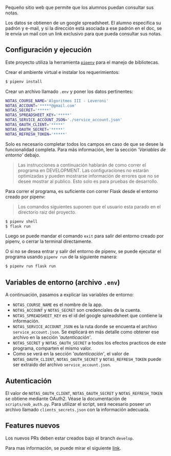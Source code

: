 Pequeño sitio web que permite que los alumnos puedan consultar sus notas.

Los datos se obtienen de un google spreadsheet. El alumno especifica su padrón y e-mail, y si la dirección está asociada a ese padrón en el doc, se le envía un mail con un link exclusivo para que pueda consultar sus notas.


Configuración y ejecución
-------------------------

Este proyecto utiliza la herramienta [`pipenv`](https://pipenv-es.readthedocs.io/es/latest/) para el manejo de bibliotecas.

Crear el ambiente virtual e instalar los requerimientos:

```bash
$ pipenv install
```

Crear un archivo llamado `.env` y poner los datos pertinentes:

```bash
NOTAS_COURSE_NAME='Algoritmos III - Leveroni'
NOTAS_ACCOUNT='*****@gmail.com'
NOTAS_SECRET='*****'
NOTAS_SPREADSHEET_KEY='*****'
NOTAS_SERVICE_ACCOUNT_JSON='./service_account.json'
NOTAS_OAUTH_CLIENT='*****'
NOTAS_OAUTH_SECRET='*****'
NOTAS_REFRESH_TOKEN='*****'
```

Solo es necesario completar todos los campos en caso de que se desee la funcionalidad completa. Para más información, leer la sección *'Variables de entorno'* debajo.


> Las instrucciones a continuación hablarán de como correr el programa en DEVELOPMENT. Las configuraciones no estarán optimizadas y pueden mostrarse información de errores que no se desee mostrar al publico. Esto solo es para pruebas de desarrollo.


Para correr el programa, es suficiente con correr Flask desde el entorno creado por pipenv:
> Los comandos siguientes suponen que el usuario esta parado en el directorio raiz del proyecto.

```bash
$ pipenv shell
$ flask run
```
Luego se puede mandar el comando `exit` para salir del entorno creado por pipenv, o cerrar la terminal directamente.

O si no se desea entrar y salir del entorno de pipenv, se puede ejecutar el programa usando `pipenv run` de la siguiente manera:

```bash
$ pipenv run flask run
```

Variables de entorno (archivo `.env`)
---------------------------------------

A continuación, pasamos a explicar las variables de entorno:

* `NOTAS_COURSE_NAME` es el nombre de la app.
* `NOTAS_ACCOUNT` y `NOTAS_SECRET` son credenciales de la cuenta.
* `NOTAS_SPREADSHEET_KEY` es el id del google spreadsheet que contiene la información.
* `NOTAS_SERVICE_ACCOUNT_JSON` es la ruta donde se encuenta el archivo `service_account.json`. Se explicará en más detalle como obtener ese archivo en la sección *'autenticación'*.
* `NOTAS_SECRET` y `NOTAS_OAUTH_SECRET` a todos los efectos practicos de este programa, comparten el mismo valor.
* Como se verá en la sección *'autenticación'*, el valor de `NOTAS_OAUTH_CLIENT`, `NOTAS_OAUTH_SECRET` y `NOTAS_REFRESH_TOKEN` puede ser extraido del archivo `service_account.json`.

Autenticación
-------------

El valor de `NOTAS_OAUTH_CLIENT`, `NOTAS_OAUTH_SECRET` y `NOTAS_REFRESH_TOKEN` se obtiene mediante OAuth2. Véase la documentación de `scripts/oob_auth.py`. Para utilizar el script, será necesario poseer un archivo llamado `clients_secrets.json` con la información adecuada.

## Features nuevos

Los nuevos PRs deben estar creados bajo el branch `develop`.

Para mas información, se puede mirar el siguiente [link](http://nvie.com/posts/a-successful-git-branching-model/).
